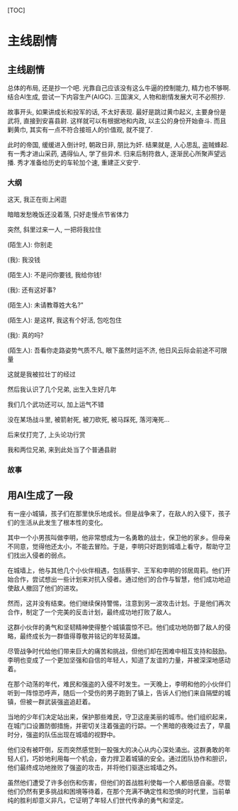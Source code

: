 [TOC]

# 主线剧情

## 主线剧情

总体的布局, 还是抄一个吧. 光靠自己应该没有这么牛逼的控制能力, 精力也不够啊. 结合AI生成, 尝试一下内容生产(AIGC). 三国演义, 人物和剧情发展大可不必照抄. 

故事开头, 如果讲成长和投军的话, 不太好表现. 最好是跳过黄巾起义, 主要身份是武将, 直接到安喜县尉. 这样就可以有根据地和内政, 以主公的身份开始奋斗. 而且剿黄巾, 其实有一点不符合接班人的价值观, 就不提了.

此时的帝国, 缓缓进入倒计时, 朝政日非, 朋比为奸. 结果就是, 人心思乱, 盗贼蜂起.
有一秀才进山采药, 遇得仙人, 学了些异术. 归来后制符救人, 逐渐民心所聚声望远播.
秀才准备给历史的车轮加个速, 重建正义安宁.

### 大纲

这天, 我正在街上闲逛

暗暗发愁晚饭还没着落, 只好走慢点节省体力

突然, 斜里过来一人, 一把将我拉住

(陌生人): 你别走

(我): 我没钱

(陌生人): 不是问你要钱, 我给你钱!

(我): 还有这好事?

(陌生人): 未请教尊姓大名?"

(陌生人): 是这样, 我这有个好活, 包吃包住

(我): 真的吗?

(陌生人): 吾看你走路姿势气质不凡, 眼下虽然时运不济, 他日风云际会前途不可限量

这就是我被拉壮丁的经过

然后我认识了几个兄弟, 出生入生好几年

我们几个武功还可以, 加上运气不错

没在某场战斗里, 被箭射死, 被刀砍死, 被马踩死, 落河淹死...

后来仗打完了, 上头论功行赏

我和两位兄弟, 来到此处当了个普通县尉




### 故事

## 用AI生成了一段

有一座小城镇，孩子们在那里快乐地成长。但是战争来了，在敌人的入侵下，孩子们的生活从此发生了根本性的变化。

其中一个小男孩叫做李明，他非常想成为一名勇敢的战士，保卫他的家乡。但母亲不同意，觉得他还太小，不能去冒险。于是，李明只好跑到城墙上看守，帮助守卫们找出入侵者的弱点。

在城墙上，他与其他几个小伙伴相遇，包括蔡宇、王军和李明的邻居周莉。他们开始合作，尝试想出一些计划来对抗入侵者。通过他们的合作与智慧，他们成功地迫使敌人撤回了他们的进攻。

然而，这并没有结束。他们继续保持警惕，注意到另一波攻击计划。于是他们再次合作，制定了一个完美的反击计划，最终成功地打败了敌人。

这群小伙伴的勇气和坚韧精神使得整个城镇震惊不已。他们成功地防御了敌人的侵略，最终成长为一群值得尊敬并铭记的年轻英雄。

尽管战争时代给他们带来巨大的痛苦和挑战，但他们却在困难中相互支持和鼓励。李明也变成了一个更加坚强和自信的年轻人，知道了友谊的力量，并被深深地感动着。


在那个动荡的年代，难民和强盗的入侵不时发生。一天晚上，李明和他的小伙伴们听到一阵惊恐呼声，随后一个受伤的男子跑到了镇上，告诉人们他们来自隔壁的城镇，但被一群武装强盗追赶着。

当地的少年们决定站出来，保护那些难民，守卫这座美丽的城市。他们组织起来，在城门口设置防御措施，并密切关注着强盗的行踪。一个黑暗的夜晚过去了，早晨时分，强盗的队伍出现在城墙的视野中。

他们没有被吓倒，反而突然感觉到一股强大的决心从内心深处涌出。这群勇敢的年轻人们，巧妙地利用每一个机会，奋力捍卫着城镇的安全。通过团队协作和胆识，他们最终成功地挫败了强盗的攻击，并将他们驱逐出城墙之外。

虽然他们遭受了许多创伤和伤害，但他们的首战胜利使每一个人都倍感自豪。尽管他们仍然有更多挑战和困境等待着，在那个充满不确定性和恐惧的时代里，当前单纯的胜利却意义非凡，它证明了年轻人们世代传承的勇气和坚定。



